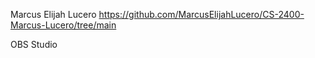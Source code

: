 Marcus Elijah Lucero
https://github.com/MarcusElijahLucero/CS-2400-Marcus-Lucero/tree/main

OBS Studio
